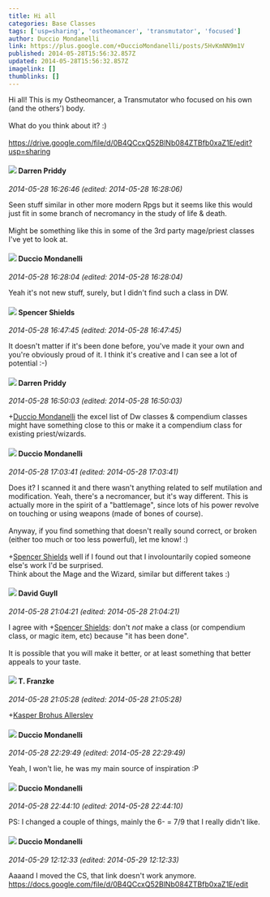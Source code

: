 ```yaml
---
title: Hi all
categories: Base Classes
tags: ['usp=sharing', 'ostheomancer', 'transmutator', 'focused']
author: Duccio Mondanelli
link: https://plus.google.com/+DuccioMondanelli/posts/5HvKmNN9m1V
published: 2014-05-28T15:56:32.857Z
updated: 2014-05-28T15:56:32.857Z
imagelink: []
thumblinks: []
---
```


Hi all! This is my Ostheomancer, a Transmutator who focused on his own (and the others&#39;) body.<br /><br />What do you think about it? :)<br /><br /><a href="https://drive.google.com/file/d/0B4QCcxQ52BlNb084ZTBfb0xaZ1E/edit?usp=sharing" class="ot-anchor">https://drive.google.com/file/d/0B4QCcxQ52BlNb084ZTBfb0xaZ1E/edit?usp=sharing</a>
<div id='comment z13yc33w1l2zudp0t22hsr1g1uuwwfeaq04'>
  <h4><img src='{{site.baseurl}}//images/avatars/105875318948666656289_photo.jpg'> Darren Priddy</h4>
      <p><cite>2014-05-28 16:26:46 (edited: 2014-05-28 16:28:06)</cite></p>
        <p>Seen stuff similar in other more modern Rpgs but it seems like this would just fit in some branch of necromancy in the study of life &amp; death.﻿<br /><br />Might be something like this in some of the 3rd party mage/priest classes I&#39;ve yet to look at.</p>
</div>
        

<div id='comment z13yc33w1l2zudp0t22hsr1g1uuwwfeaq04'>
  <h4><img src='{{site.baseurl}}//images/avatars/108874856164126895669_photo.jpg'> Duccio Mondanelli</h4>
      <p><cite>2014-05-28 16:28:04 (edited: 2014-05-28 16:28:04)</cite></p>
        <p>Yeah it&#39;s not new stuff, surely, but I didn&#39;t find such a class in DW.</p>
</div>
        

<div id='comment z13yc33w1l2zudp0t22hsr1g1uuwwfeaq04'>
  <h4><img src='{{site.baseurl}}//images/avatars/103346965646341355422_photo.jpg'> Spencer Shields</h4>
      <p><cite>2014-05-28 16:47:45 (edited: 2014-05-28 16:47:45)</cite></p>
        <p>It doesn&#39;t matter if it&#39;s been done before, you&#39;ve made it your own and you&#39;re obviously proud of it. I think it&#39;s creative and I can see a lot of potential :-)</p>
</div>
        

<div id='comment z13yc33w1l2zudp0t22hsr1g1uuwwfeaq04'>
  <h4><img src='{{site.baseurl}}//images/avatars/105875318948666656289_photo.jpg'> Darren Priddy</h4>
      <p><cite>2014-05-28 16:50:03 (edited: 2014-05-28 16:50:03)</cite></p>
        <p><span class="proflinkWrapper"><span class="proflinkPrefix">+</span><a class="proflink" href="https://plus.google.com/108874856164126895669" oid="108874856164126895669">Duccio Mondanelli</a></span> the excel list of Dw classes &amp; compendium classes might have something close to this or make it a compendium class for existing priest/wizards.</p>
</div>
        

<div id='comment z13yc33w1l2zudp0t22hsr1g1uuwwfeaq04'>
  <h4><img src='{{site.baseurl}}//images/avatars/108874856164126895669_photo.jpg'> Duccio Mondanelli</h4>
      <p><cite>2014-05-28 17:03:41 (edited: 2014-05-28 17:03:41)</cite></p>
        <p>Does it? I scanned it and there wasn&#39;t anything related to self mutilation and modification. Yeah, there&#39;s a necromancer, but it&#39;s way different. This is actually more in the spirit of a &quot;battlemage&quot;, since lots of his power revolve on touching or using weapons (made of bones of course).<br /><br />Anyway, if you find something that doesn&#39;t really sound correct, or broken (either too much or too less powerful), let me know! :)<br /><br /><span class="proflinkWrapper"><span class="proflinkPrefix">+</span><a class="proflink" href="https://plus.google.com/103346965646341355422" oid="103346965646341355422">Spencer Shields</a></span> well if I found out that I involountarily copied someone else&#39;s work I&#39;d be surprised.<br />Think about the Mage and the Wizard, similar but different takes :)</p>
</div>
        

<div id='comment z13yc33w1l2zudp0t22hsr1g1uuwwfeaq04'>
  <h4><img src='{{site.baseurl}}//images/avatars/117134143142507309944_photo.jpg'> David Guyll</h4>
      <p><cite>2014-05-28 21:04:21 (edited: 2014-05-28 21:04:21)</cite></p>
        <p>I agree with <span class="proflinkWrapper"><span class="proflinkPrefix">+</span><a class="proflink" href="https://plus.google.com/103346965646341355422" oid="103346965646341355422">Spencer Shields</a></span>: don&#39;t <i>not</i> make a class (or compendium class, or magic item, etc) because &quot;it has been done&quot;.<br /><br />It is possible that you will make it better, or at least something that better appeals to your taste.</p>
</div>
        

<div id='comment z13yc33w1l2zudp0t22hsr1g1uuwwfeaq04'>
  <h4><img src='{{site.baseurl}}//images/avatars/110330901807759406775_photo.jpg'> T. Franzke</h4>
      <p><cite>2014-05-28 21:05:28 (edited: 2014-05-28 21:05:28)</cite></p>
        <p><span class="proflinkWrapper"><span class="proflinkPrefix">+</span><a class="proflink" href="https://plus.google.com/110937611143261107555" oid="110937611143261107555">Kasper Brohus Allerslev</a></span></p>
</div>
        

<div id='comment z13yc33w1l2zudp0t22hsr1g1uuwwfeaq04'>
  <h4><img src='{{site.baseurl}}//images/avatars/108874856164126895669_photo.jpg'> Duccio Mondanelli</h4>
      <p><cite>2014-05-28 22:29:49 (edited: 2014-05-28 22:29:49)</cite></p>
        <p>Yeah, I won&#39;t lie, he was my main source of inspiration :P</p>
</div>
        

<div id='comment z13yc33w1l2zudp0t22hsr1g1uuwwfeaq04'>
  <h4><img src='{{site.baseurl}}//images/avatars/108874856164126895669_photo.jpg'> Duccio Mondanelli</h4>
      <p><cite>2014-05-28 22:44:10 (edited: 2014-05-28 22:44:10)</cite></p>
        <p>PS: I changed a couple of things, mainly the 6- = 7/9 that I really didn&#39;t like.</p>
</div>
        

<div id='comment z13yc33w1l2zudp0t22hsr1g1uuwwfeaq04'>
  <h4><img src='{{site.baseurl}}//images/avatars/108874856164126895669_photo.jpg'> Duccio Mondanelli</h4>
      <p><cite>2014-05-29 12:12:33 (edited: 2014-05-29 12:12:33)</cite></p>
        <p>Aaaand I moved the CS, that link doesn&#39;t work anymore.<br /><a href="https://docs.google.com/file/d/0B4QCcxQ52BlNb084ZTBfb0xaZ1E/edit" class="ot-anchor">https://docs.google.com/file/d/0B4QCcxQ52BlNb084ZTBfb0xaZ1E/edit</a></p>
</div>
        